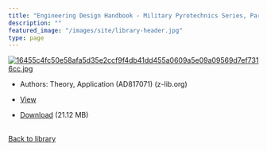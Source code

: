 ```yaml
---
title: "Engineering Design Handbook - Military Pyrotechnics Series, Part One"
description: ""
featured_image: "/images/site/library-header.jpg"
type: page
---
```


<a href="https://drive.google.com/uc?export=view&id=1hHCJl2cbzrHJd-5S7-2QTbjHGF9uaJ8M" target="_blank">![16455c4fc50e58afa5d35e2ccf9f4db41dd455a0609a5e09a09569d7ef7316cc.jpg](https://drive.google.com/uc?export=view&id=1p2sLL_ofacUXAUaKdSug0PAHrZwLa3Z-)</a>
* Authors: Theory, Application (AD817071) (z-lib.org)
* <a href="https://drive.google.com/uc?export=view&id=1hHCJl2cbzrHJd-5S7-2QTbjHGF9uaJ8M" target="_blank">View</a>

* [Download](https://drive.google.com/uc?export=download&id=1hHCJl2cbzrHJd-5S7-2QTbjHGF9uaJ8M) (21.12 MB)

<br />[Back to library](/library/)
